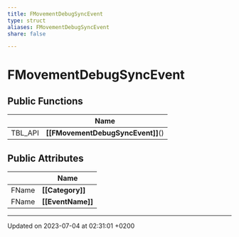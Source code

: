 ```yaml
---
title: FMovementDebugSyncEvent
type: struct
aliases: FMovementDebugSyncEvent
share: false

---
```


# FMovementDebugSyncEvent





## Public Functions

|                | Name           |
| -------------- | -------------- |
| TBL_API | **[[FMovementDebugSyncEvent]]**() |

## Public Attributes

|                | Name           |
| -------------- | -------------- |
| FName | **[[Category]]**  |
| FName | **[[EventName]]**  |

-------------------------------

Updated on 2023-07-04 at 02:31:01 +0200